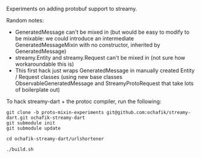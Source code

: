 Experiments on adding protobuf support to streamy.

Random notes:
* GeneratedMessage can't be mixed in (but would be easy to modify to be mixable: we could introduce an intermediate GeneratedMessageMixin with no constructor, inherited by GeneratedMessage)
* streamy.Entity and streamy.Request can't be mixed in (not sure how workaroundable this is)
* This first hack just wraps GeneratedMessage in manually created Entity / Request classes (using new base classes ObservableGeneratedMessage and StreamyProtoRequest that take lots of boilerplate out)

To hack streamy-dart + the protoc compiler, run the following:

  ```
  git clone -b proto-mixin-experiments git@github.com:ochafik/streamy-dart.git ochafik-streamy-dart
  git submodule init
  git submodule update
  
  cd ochafik-streamy-dart/urlshortener
  
  ./build.sh
  ```

